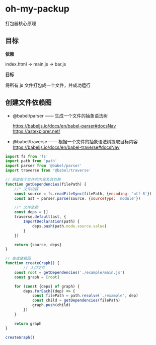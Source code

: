 # oh-my-packup
打包器核心原理



## 目标

**依赖**

index.html -> main.js -> bar.js

**目标**

将所有 js 文件打包成一个文件，并成功运行



## 创建文件依赖图

* @babel/parser —— 生成一个文件的抽象语法树

  https://babeljs.io/docs/en/babel-parser#docsNav
  https://astexplorer.net/

* @babel/traverse —— 根据一个文件的抽象语法树提取目标内容
  https://babeljs.io/docs/en/babel-traverse#docsNav

```js
import fs from 'fs'
import path from 'path'
import parser from '@babel/parser'
import traverse from '@babel/traverse'

// 获取每个文件的内容及其依赖
function getDependencies(filePath) {
    //* 文件内容
    const source = fs.readFileSync(filePath, {encoding: 'utf-8'})
    const ast = parser.parse(source, {sourceType: 'module'})

    //* 文件依赖
    const deps = []
    traverse.default(ast, {
        ImportDeclaration(path) {
            deps.push(path.node.source.value)
        }
    })

    return {source, deps}
}

// 生成依赖图
function createGraph() {
		// 入口文件
    const root = getDependencies('./example/main.js')
    const graph = [root]

    for (const {deps} of graph) {
        deps.forEach((dep) => {
            const filePath = path.resolve('./example', dep)
            const child = getDependencies(filePath)
            graph.push(child)
        })
    }

    return graph
}

createGraph()
```

